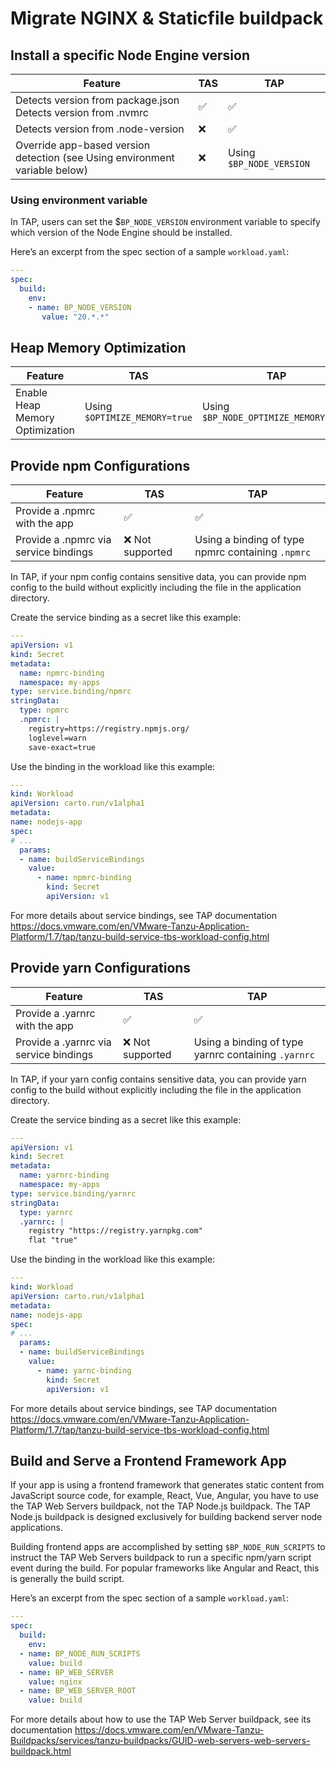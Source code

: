 # Migrate NGINX & Staticfile buildpack

<!-- do users do all these sections in order or do they choose the section for their use case -->

## Install a specific Node Engine version

| Feature                                                                     | TAS | TAP                      |
| --------------------------------------------------------------------------- | --- | ------------------------ |
| Detects version from package.json </br>Detects version from .nvmrc          | ✅  | ✅                       |
| Detects version from .node-version                                          | ❌  | ✅                       |
| Override app-based version detection (see Using environment variable below) | ❌  | Using `$BP_NODE_VERSION` |

### Using environment variable

In TAP, users can set the $`BP_NODE_VERSION` environment variable to specify which version of the
Node Engine should be installed.

Here’s an excerpt from the spec section of a sample `workload.yaml`:

```yaml
---
spec:
  build:
    env:
    - name: BP_NODE_VERSION
       value: "20.*.*"
```

## Heap Memory Optimization

| Feature                         | TAS                           | TAP                                   |
| ------------------------------- | ----------------------------- | ------------------------------------- |
| Enable Heap Memory Optimization | Using `$OPTIMIZE_MEMORY=true` | Using `$BP_NODE_OPTIMIZE_MEMORY=true` |

## Provide npm Configurations

| Feature                               | TAS              | TAP                                               |
| ------------------------------------- | ---------------- | ------------------------------------------------- |
| Provide a .npmrc with the app         | ✅               | ✅                                                |
| Provide a .npmrc via service bindings | ❌ Not supported | Using a binding of type npmrc containing `.npmrc` |

In TAP, if your npm config contains sensitive data, you can provide npm config to the build without
explicitly including the file in the application directory.

Create the service binding as a secret like this example:

```yaml
---
apiVersion: v1
kind: Secret
metadata:
  name: npmrc-binding
  namespace: my-apps
type: service.binding/npmrc
stringData:
  type: npmrc
  .npmrc: |
    registry=https://registry.npmjs.org/
    loglevel=warn
    save-exact=true
```

Use the binding in the workload like this example:

```yaml
---
kind: Workload
apiVersion: carto.run/v1alpha1
metadata:
name: nodejs-app
spec:
# ...
  params:
  - name: buildServiceBindings
    value:
      - name: npmrc-binding
        kind: Secret
        apiVersion: v1
```

For more details about service bindings, see TAP documentation https://docs.vmware.com/en/VMware-Tanzu-Application-Platform/1.7/tap/tanzu-build-service-tbs-workload-config.html

## Provide yarn Configurations

| Feature                                | TAS              | TAP                                                 |
| -------------------------------------- | ---------------- | --------------------------------------------------- |
| Provide a .yarnrc with the app         | ✅               | ✅                                                  |
| Provide a .yarnrc via service bindings | ❌ Not supported | Using a binding of type yarnrc containing `.yarnrc` |

In TAP, if your yarn config contains sensitive data, you can provide yarn config to the build without
explicitly including the file in the application directory.

Create the service binding as a secret like this example:

```yaml
---
apiVersion: v1
kind: Secret
metadata:
  name: yarnrc-binding
  namespace: my-apps
type: service.binding/yarnrc
stringData:
  type: yarnrc
  .yarnrc: |
    registry "https://registry.yarnpkg.com"
    flat "true"
```

Use the binding in the workload like this example:

```yaml
---
kind: Workload
apiVersion: carto.run/v1alpha1
metadata:
name: nodejs-app
spec:
# ...
  params:
  - name: buildServiceBindings
    value:
      - name: yarnc-binding
        kind: Secret
        apiVersion: v1
```

For more details about service bindings, see TAP documentation https://docs.vmware.com/en/VMware-Tanzu-Application-Platform/1.7/tap/tanzu-build-service-tbs-workload-config.html

## Build and Serve a Frontend Framework App

If your app is using a frontend framework that generates static content from JavaScript source code,
for example, React, Vue, Angular, you have to use the TAP Web Servers buildpack, not the TAP Node.js
buildpack.
The TAP Node.js buildpack is designed exclusively for building backend server node applications.

Building frontend apps are accomplished by setting `$BP_NODE_RUN_SCRIPTS` to instruct the TAP Web Servers
buildpack to run a specific npm/yarn script event during the build.
For popular frameworks like Angular and React, this is generally the build script.

Here’s an excerpt from the spec section of a sample `workload.yaml`:

```yaml
---
spec:
  build:
    env:
  - name: BP_NODE_RUN_SCRIPTS
    value: build
  - name: BP_WEB_SERVER
    value: nginx
  - name: BP_WEB_SERVER_ROOT
    value: build
```

For more details about how to use the TAP Web Server buildpack, see its documentation
https://docs.vmware.com/en/VMware-Tanzu-Buildpacks/services/tanzu-buildpacks/GUID-web-servers-web-servers-buildpack.html
